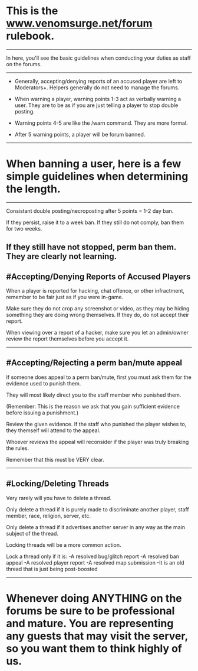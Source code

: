 # This is the www.venomsurge.net/forum rulebook.
--------------------------------------------------------------------------------------------------------------------------------------

In here, you'll see the basic guidelines when conducting your duties as staff on the forums.

--------------------------------------------------------------------------------------------------------------------------------------
- Generally, accepting/denying reports of an accused player are left to Moderators+. Helpers generally do not need to manage the forums.

- When warning a player, warning points 1-3 act as verbally warning a user. They are to be as if you are just telling a player to stop double posting.
- Warning points 4-5 are like the /warn command. They are more formal.
- After 5 warning points, a player will be forum banned.

--------------------------------------------------------------------------------------------------------------------------------------
# When banning a user, here is a few simple guidelines when determining the length.
--------------------------------------------------------------------------------------------------------------------------------------
Consistant double posting/necroposting after 5 points = 1-2 day ban.

If they persist, raise it to a week ban. If they still do not comply, ban them for two weeks.

If they still have not stopped, perm ban them. They are clearly not learning.
--------------------------------------------------------------------------------------------------------------------------------------
#Accepting/Denying Reports of Accused Players
--------------------------------------------------------------------------------------------------------------------------------------

When a player is reported for hacking, chat offence, or other infractment, remember to be fair just as if you were in-game.

Make sure they do not crop any screenshot or video, as they may be hiding something they are doing wrong themselves.
If they do, do not accept their report.

When viewing over a report of a hacker, make sure you let an admin/owner review the report themselves before you accept it.

--------------------------------------------------------------------------------------------------------------------------------------
#Accepting/Rejecting a perm ban/mute appeal
--------------------------------------------------------------------------------------------------------------------------------------

If someone does appeal to a perm ban/mute, first you must ask them for the evidence used to punish them.

They will most likely direct you to the staff member who punished them.

(Remember: This is the reason we ask that you gain sufficient evidence before issuing a punishment.)

Review the given evidence. If the staff who punished the player wishes to, they themself will attend to the appeal.

Whoever reviews the appeal will reconsider if the player was truly breaking the rules.

Remember that this must be VERY clear.

-------------------------------------------------------------------------------------------------------------------------
#Locking/Deleting Threads
-------------------------------------------------------------------------------------------------------------------------

Very rarely will you have to delete a thread.

Only delete a thread if it is purely made to discriminate another player, staff member, race, religion, server, etc. 

Only delete a thread if it advertises another server in any way as the main subject of the thread.

Locking threads will be a more common action.

Lock a thread only if it is:
-A resolved bug/glitch report
-A resolved ban appeal
-A resolved player report
-A resolved map submission
-It is an old thread that is just being post-boosted

------------------------------------------------------------------------------------------------------------------------------------

# Whenever doing ANYTHING on the forums be sure to be professional and mature. You are representing any guests that may visit the server, so you want them to think highly of us.
